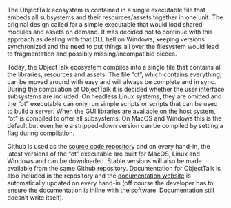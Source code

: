 The ObjectTalk ecosystem is contained in a single executable file that embeds all subsystems and
their resources/assets together in one unit. The original design called for a simple executable
that would load shared modules and assets on demand. It was decided not to continue with this
approach as dealing with that DLL hell on Windows, keeping versions synchronized and the need
to put things all over the filesystem would lead to fragmentation and possibly missing/incompatible pieces.

Today, the ObjectTalk ecosystem compiles into a single file that contains all the libraries,
resources and assets. The file “ot”, which contains everything, can be moved around with easy and
will always be complete and in sync. During the compilation of ObjectTalk it is decided whether
the user interface subsystems are included. On headless Linux systems, they are omitted and
the “ot” executable can only run simple scripts or scripts that can be used to build a server.
When the GUI libraries are available on the host system, “ot” is compiled to offer all subsystems.
On MacOS and Windows this is the default but even here a stripped-down version can be compiled
by setting a flag during compilation.

Github is used as the [source code repository](https://github.com/goossens/ObjectTalk) and on
every hand-in, the latest versions of the “ot” executable are built for MacOS, Linux and Windows
and can be downloaded. Stable versions will also be made available from the same Github repository.
Documentation for ObjectTalk is also included in the repository and the
[documentation website](https://goossens.github.io/ObjectTalk) is automatically updated on every
hand-in (off course the developer has to ensure the documentation is inline with the software.
Documentation still doesn’t write itself).
